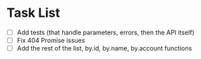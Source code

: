# Task List

- [ ] Add tests (that handle parameters, errors, then the API itself)
- [ ] Fix 404 Promise issues
- [ ] Add the rest of the list, by.id, by.name, by.account functions